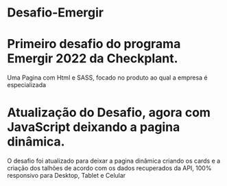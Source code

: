 # Desafio-Emergir

# Primeiro desafio do programa Emergir 2022 da Checkplant.

Uma Pagina com Html e SASS, focado no produto ao qual a empresa é especializada

# Atualização do Desafio, agora com JavaScript deixando a pagina dinâmica.

O desafio foi atualizado para deixar a pagina dinâmica criando os cards e a criação dos talhões de acordo com os dados recuperados da API, 100% responsivo para Desktop, Tablet e Celular
